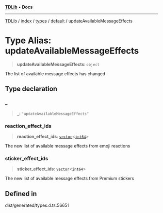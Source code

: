 [**TDLib**](../../../../../../README.md) • **Docs**

***

[TDLib](../../../../../../modules.md) / [index](../../../../../README.md) / [types](../../../README.md) / [default](../README.md) / updateAvailableMessageEffects

# Type Alias: updateAvailableMessageEffects

> **updateAvailableMessageEffects**: `object`

The list of available message effects has changed

## Type declaration

### \_

> **\_**: `"updateAvailableMessageEffects"`

### reaction\_effect\_ids

> **reaction\_effect\_ids**: [`vector`](vector.md)\<[`int64`](int64-1.md)\>

The new list of available message effects from emoji reactions

### sticker\_effect\_ids

> **sticker\_effect\_ids**: [`vector`](vector.md)\<[`int64`](int64-1.md)\>

The new list of available message effects from Premium stickers

## Defined in

dist/generated/types.d.ts:56651
